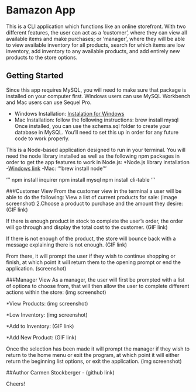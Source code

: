 # Bamazon App
This is a CLI application which functions like an online storefront. With two different features, the user can act as a ‘customer’, where they can view all available items and make purchases; or ‘manager’, where they will be able to view available inventory for all products, search for which items are low inventory, add inventory to any available products, and add entirely new products to the store options.

## Getting Started
Since this app requires MySQL, you will need to make sure that package is installed on your computer first. Windows users can use MySQL Workbench and Mac users can use Sequel Pro.
* Windows Installation:
[Instalation for Windows](https://dev.mysql.com/downloads/installer/)
* Mac Installation:
follow the following instructions:    brew install mysql
Once installed, you can use the schema.sql folder to create your database in MySQL. You’ll need to set this up in order for any future code to work properly.


This is a Node-based application designed to run in your terminal. You will need the node library installed as well as the following npm packages in order to get the app features to work in Node.js:
*Node.js library installation
  -[Windows link](https://nodejs.org/en/)
  -Mac: ‘’’brew install node’’’

‘’’
npm install inquirer
npm install mysql
npm install cli-table
‘’’

###Customer View
From the customer view in the terminal a user will be able to do the following:
View a list of current products for sale:
(image screenshot)
2.Choose a product to purchase and the amount they desire:
(GIF link)

If there is enough product in stock to complete the user’s order, the order will go through and display the total cost to the customer.
(GIF link)

If there is not enough of the product, the store will bounce back with a message explaining there is not enough.
(GIF link)

From there, it will prompt the user if they wish to continue shopping or finish, at which point it will return them to the opening prompt or end the application.
(screenshot)

###Manager View
As a manager, the user will first be prompted with a list of options to choose from, that will then allow the user to complete different actions within the store:
(img screenshot)
 
*View Products:
(img screenshot)

*Low Inventory:
(img screenshot)

*Add to Inventory:
(GIF link)

*Add New Product:
(GIF link)

Once the selection has been made it will prompt the manager if they wish to return to the home menu or exit the program, at which point it will either return the beginning list options, or exit the application.
(img screenshot)

##Author
Carmen Stockberger - (github link)

Cheers!
